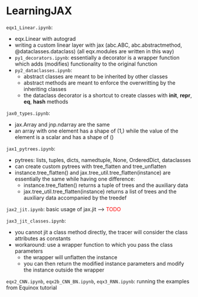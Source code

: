 # LearningJAX

`eqx1_Linear.ipynb`:
- eqx.Linear with autograd
- writing a custom linear layer with jax (abc.ABC, abc.abstractmethod, @dataclasses.dataclass) (all eqx.modules are written in this way)
- `py1_decorators.ipynb`: essentially a decorator is a wrapper function which adds (modifies) functionality to the original function
- `py2_dataclasses.ipynb`:
  - abstract classes are meant to be inherited by other classes
  - abstract methods are meant to enforce the overwritting by the inheriting classes 
  - the dataclass decorator is a shortcut to create classes with __init__, __repr__, __eq__, __hash__ methods

`jax0_types.ipynb`: 
- jax.Array and jnp.ndarray are the same
- an array with one element has a shape of (1,) while the value of the element is a scalar and has a shape of ()

`jax1_pytrees.ipynb`:
- pytrees: lists, tuples, dicts, namedtuple, None, OrderedDict, dataclasses
- can create custom pytrees with tree_flatten and tree_unflatten
- instance.tree_flatten() and jax.tree_util.tree_flatten(instance) are essentially the same while having one difference: 
    - instance.tree_flatten() returns a tuple of trees and the auxiliary data
    - jax.tree_util.tree_flatten(instance) returns a list of trees and the auxiliary data accompanied by the treedef

`jax2_jit.ipynb`: basic usage of jax.jit --> <font color='red'> TODO </font>

`jax3_jit_classes.ipynb`:
- you cannot jit a class method directly, the tracer will consider the class attributes as constants
- workaround: use a wrapper function to which you pass the class parameters 
    - the wrapper will unflatten the instance
    - you can then return the modified instance parameters and modify the instance outside the wrapper 

`eqx2_CNN.ipynb`, `eqx2b_CNN_BN.ipynb`, `eqx3_RNN.ipynb`: running the examples from Equinox tutorial